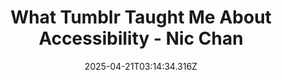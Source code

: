 ---
layout: bookmark
title: What Tumblr Taught Me About Accessibility - Nic Chan
tags:
  - Bookmarks
  - Accessibility
  - Social media
  - Community
date: 2025-04-21T03:14:34.316Z
created: 2025-04-21T03:14:34.316Z
modified: 2025-04-21T03:14:34.316Z
link: https://www.nicchan.me/blog/what-tumblr-taught-me-about-accessibility/
id: 1019818178
excerpt: Things I've learned about accessibility from my many years on Tumblr.
image: https://rdl.ink/render/https%3A%2F%2Fwww.nicchan.me%2Fblog%2Fwhat-tumblr-taught-me-about-accessibility%2F
---